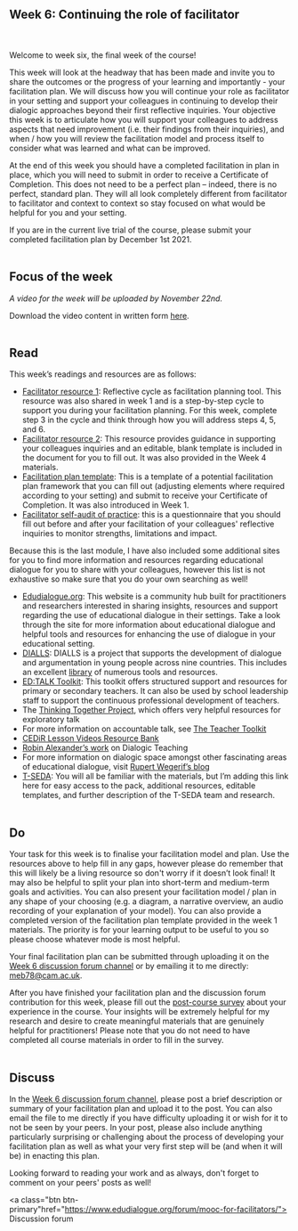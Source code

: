 ## Week 6: Continuing the role of facilitator
<br/><br/>
Welcome to week six, the final week of the course!

This week will look at the headway that has been made and invite you to share the outcomes or the progress of your learning and importantly - your facilitation plan. We will discuss how you will continue your role as facilitator in your setting and support your colleagues in continuing to develop their dialogic approaches beyond their first reflective inquiries. Your objective this week is to articulate how you will support your colleagues to address aspects that need improvement (i.e. their findings from their inquiries), and when / how you will review the facilitation model and process itself to consider what was learned and what can be improved.

At the end of this week you should have a completed facilitation in plan in place, which you will need to submit in order to receive a Certificate of Completion. This does not need to be a perfect plan – indeed, there is no perfect, standard plan. They will all look completely different from facilitator to facilitator and context to context so stay focused on what would be helpful for you and your setting.

If you are in the current live trial of the course, please submit your completed facilitation plan by December 1st 2021.
<br/><br/>
## Focus of the week

_A video for the week will be uploaded by November 22nd._

Download the video content in written form [here](https://mbrugha.github.io/course-in-a-box/img/Wk6_video_content.pdf).
<br/><br/>
## Read

This week’s readings and resources are as follows:

* [Facilitator resource 1](https://mbrugha.github.io/course-in-a-box/img/Resource1.pdf): Reflective cycle as facilitation planning tool. This resource was also shared in week 1 and is a step-by-step cycle to support you during your facilitation planning. For this week, complete step 3 in the cycle and think through how you will address steps 4, 5, and 6.
* [Facilitator resource 2](https://mbrugha.github.io/course-in-a-box/img/Facilitator_resource2.docx): This resource provides guidance in supporting your colleagues inquiries and an editable, blank template is included in the document for you to fill out. It was also provided in the Week 4 materials.
* [Facilitation plan template](https://mbrugha.github.io/course-in-a-box/img/facilitation_plan_template.docx): This is a template of a potential facilitation plan framework that you can fill out (adjusting elements where required according to your setting) and submit to receive your Certificate of Completion. It was also introduced in Week 1.
* [Facilitator self-audit of practice](https://mbrugha.github.io/course-in-a-box/img/Facilitator_selfaudit.docx): this is a questionnaire that you should fill out before and after your facilitation of your colleagues' reflective inquiries to monitor strengths, limitations and impact.

Because this is the last module, I have also included some additional sites for you to find more information and resources regarding educational dialogue for you to share with your colleagues, however this list is not exhaustive so make sure that you do your own searching as well!

* [Edudialogue.org](http://www.edudialogue.org): This website is a community hub built for practitioners and researchers interested in sharing insights, resources and support regarding the use of educational dialogue in their settings. Take a look through the site for more information about educational dialogue and helpful tools and resources for enhancing the use of dialogue in your educational setting.
* [DIALLS](http://dialls2020.eu/): DIALLS is a project that supports the development of dialogue and argumentation in young people across nine countries. This includes an excellent [library](https://dialls2020.eu/library-en/) of numerous tools and resources.
* [ED:TALK Toolkit](http://edtoolkit.educ.cam.ac.uk/toolkit/): This toolkit offers structured support and resources for primary or secondary teachers. It can also be used by school leadership staff to support the continuous professional development of teachers.
* The [Thinking Together Project](https://thinkingtogether.educ.cam.ac.uk/resources/), which offers very helpful resources for exploratory talk
* For more information on accountable talk, see [The Teacher Toolkit](https://www.theteachertoolkit.com/index.php/tool/accountable-discussions)
* [CEDiR Lesson Videos Resource Bank](https://sms.cam.ac.uk/collection/2827689)
* [Robin Alexander’s work](https://robinalexander.org.uk/dialogic-teaching/) on Dialogic Teaching
* For more information on dialogic space amongst other fascinating areas of educational dialogue, visit [Rupert Wegerif’s blog](https://www.rupertwegerif.name/blog)
* [T-SEDA](https://www.educ.cam.ac.uk/research/programmes/tseda/): You will all be familiar with the materials, but I’m adding this link here for easy access to the pack, additional resources, editable templates, and further description of the T-SEDA team and research.
<br/><br/>
## Do

Your task for this week is to finalise your facilitation model and plan. Use the resources above to help fill in any gaps, however please do remember that this will likely be a living resource so don't worry if it doesn’t look final! It may also be helpful to split your plan into short-term and medium-term goals and activities. You can also present your facilitation model / plan in any shape of your choosing (e.g. a diagram, a narrative overview, an audio recording of your explanation of your model). You can also provide a completed version of the facilitation plan template provided in the week 1 materials. The priority is for your learning output to be useful to you so please choose whatever mode is most helpful.

Your final facilitation plan can be submitted through uploading it on the [Week 6 discussion forum channel](https://www.edudialogue.org/forum/mooc-for-facilitators/week-six-continuing-the-role-of-facilitator/) or by emailing it to me directly: meb78@cam.ac.uk.

After you have finished your facilitation plan and the discussion forum contribution for this week, please fill out the [post-course survey](https://docs.google.com/forms/d/e/1FAIpQLSd2H32Va8aMIWmqaCXDmy9lXn4pDrEzLNj7nQLz52WZPgNn_A/viewform?usp=sf_link) about your experience in the course. Your insights will be extremely helpful for my research and desire to create meaningful materials that are genuinely helpful for practitioners! Please note that you do not need to have completed all course materials in order to fill in the survey. 
<br/><br/>
## Discuss
In the [Week 6 discussion forum channel](https://www.edudialogue.org/forum/mooc-for-facilitators/week-six-continuing-the-role-of-facilitator/), please post a brief description or summary of your facilitation plan and upload it to the post. You can also email the file to me directly if you have difficulty uploading it or wish for it to not be seen by your peers. In your post, please also include anything particularly surprising or challenging about the process of developing your facilitation plan as well as what your very first step will be (and when it will be) in enacting this plan.

Looking forward to reading your work and as always, don't forget to comment on your peers' posts as well!

<a class="btn btn-primary"href="https://www.edudialogue.org/forum/mooc-for-facilitators/"></i> Discussion forum</a>
<br/><br/>
